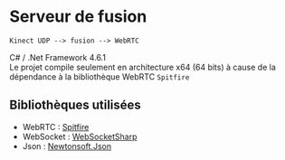 # Serveur de fusion
``
Kinect UDP --> fusion --> WebRTC  
``  

C# / .Net Framework 4.6.1  
Le projet compile seulement en architecture x64 (64 bits) à cause de la dépendance à la bibliothèque WebRTC `Spitfire`

## Bibliothèques utilisées
- WebRTC : [Spitfire](https://github.com/RainwayApp/spitfire) 
- WebSocket : [WebSocketSharp](https://github.com/sta/websocket-sharp) 
- Json : [Newtonsoft.Json](https://github.com/JamesNK/Newtonsoft.Json)
 